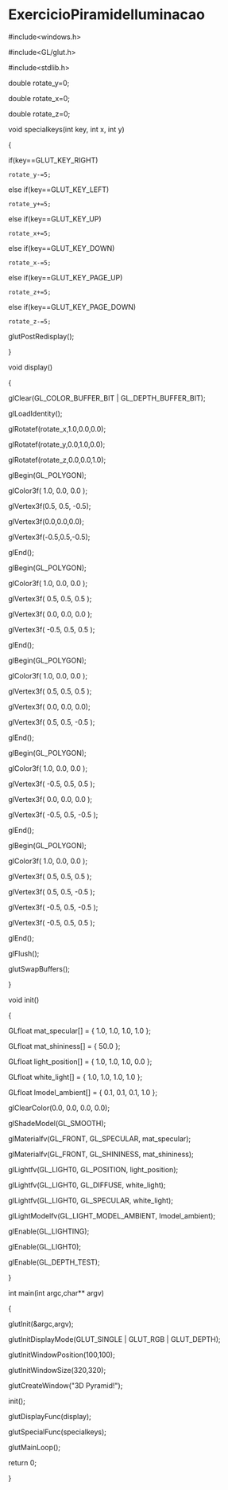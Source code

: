# ExercicioPiramideIluminacao

#include<windows.h>

#include<GL/glut.h>

#include<stdlib.h>

double rotate_y=0;

double rotate_x=0;

double rotate_z=0;

void specialkeys(int key, int x, int y)

{

if(key==GLUT_KEY_RIGHT)

    rotate_y-=5;
    
else if(key==GLUT_KEY_LEFT)

    rotate_y+=5;
    
else if(key==GLUT_KEY_UP)

    rotate_x+=5;
    
else if(key==GLUT_KEY_DOWN)

    rotate_x-=5;
    
else if(key==GLUT_KEY_PAGE_UP)

    rotate_z+=5;
    
else if(key==GLUT_KEY_PAGE_DOWN)

    rotate_z-=5;
    
glutPostRedisplay();

}

void display()

{

glClear(GL_COLOR_BUFFER_BIT | GL_DEPTH_BUFFER_BIT);

glLoadIdentity();

glRotatef(rotate_x,1.0,0.0,0.0);

glRotatef(rotate_y,0.0,1.0,0.0);

glRotatef(rotate_z,0.0,0.0,1.0);


glBegin(GL_POLYGON);

glColor3f( 1.0, 0.0, 0.0 );

glVertex3f(0.5, 0.5, -0.5); 

glVertex3f(0.0,0.0,0.0);   

glVertex3f(-0.5,0.5,-0.5);  

glEnd();

glBegin(GL_POLYGON);

glColor3f(   1.0,  0.0, 0.0 );

glVertex3f(  0.5, 0.5, 0.5 );

glVertex3f(  0.0,  0.0, 0.0 );

glVertex3f( -0.5,  0.5, 0.5 );

glEnd();

glBegin(GL_POLYGON);

glColor3f(  1.0,  0.0,  0.0 );

glVertex3f( 0.5, 0.5, 0.5 );

glVertex3f( 0.0,  0.0, 0.0);

glVertex3f( 0.5,  0.5, -0.5 );

glEnd();


glBegin(GL_POLYGON);

glColor3f(   1.0,  0.0,  0.0 );

glVertex3f( -0.5, 0.5,  0.5 );

glVertex3f( 0.0,  0.0,  0.0 );

glVertex3f( -0.5,  0.5, -0.5 );

glEnd();


glBegin(GL_POLYGON);

glColor3f(   1.0,  0.0,  0.0 );

glVertex3f(  0.5,  0.5,  0.5 );

glVertex3f(  0.5,  0.5, -0.5 );

glVertex3f( -0.5,  0.5, -0.5 );

glVertex3f( -0.5,  0.5,  0.5 );

glEnd();

glFlush();

glutSwapBuffers();

}

void init()

{

GLfloat mat_specular[] = { 1.0, 1.0, 1.0, 1.0 };

GLfloat mat_shininess[] = { 50.0 };

GLfloat light_position[] = { 1.0, 1.0, 1.0, 0.0 };

GLfloat white_light[] = { 1.0, 1.0, 1.0, 1.0 };

GLfloat lmodel_ambient[] = { 0.1, 0.1, 0.1, 1.0 };

glClearColor(0.0, 0.0, 0.0, 0.0);

glShadeModel(GL_SMOOTH);

glMaterialfv(GL_FRONT, GL_SPECULAR, mat_specular);

glMaterialfv(GL_FRONT, GL_SHININESS, mat_shininess);

glLightfv(GL_LIGHT0, GL_POSITION, light_position);

glLightfv(GL_LIGHT0, GL_DIFFUSE, white_light);

glLightfv(GL_LIGHT0, GL_SPECULAR, white_light);

glLightModelfv(GL_LIGHT_MODEL_AMBIENT, lmodel_ambient);

glEnable(GL_LIGHTING);

glEnable(GL_LIGHT0);

glEnable(GL_DEPTH_TEST);

}

int main(int argc,char** argv)

{

glutInit(&argc,argv);

glutInitDisplayMode(GLUT_SINGLE | GLUT_RGB | GLUT_DEPTH);

glutInitWindowPosition(100,100);

glutInitWindowSize(320,320);

glutCreateWindow("3D Pyramid!");

init();

glutDisplayFunc(display);

glutSpecialFunc(specialkeys);

glutMainLoop();

return 0;

}
